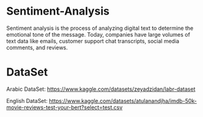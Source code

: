 # Sentiment-Analysis
Sentiment analysis is the process of analyzing digital text to determine the emotional tone of the message. Today, companies have large volumes of text data like emails, customer support chat transcripts, social media comments, and reviews.

# DataSet
Arabic DataSet: https://www.kaggle.com/datasets/zeyadzidan/labr-dataset

English DataSet: https://www.kaggle.com/datasets/atulanandjha/imdb-50k-movie-reviews-test-your-bert?select=test.csv
